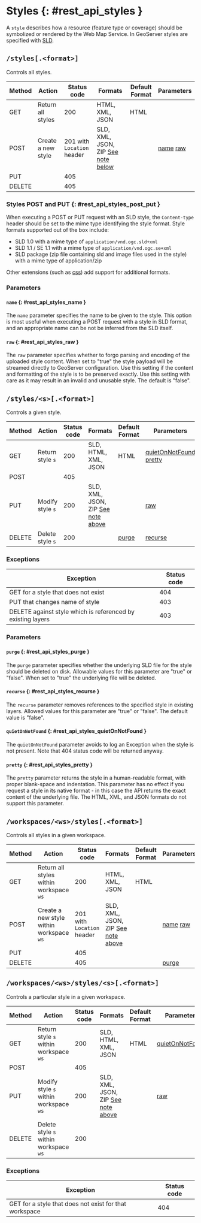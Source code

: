# Styles {: #rest_api_styles }

A `style` describes how a resource (feature type or coverage) should be symbolized or rendered by the Web Map Service. In GeoServer styles are specified with [SLD](../../styling/index.md).

## `/styles[.<format>]`

Controls all styles.

| Method | Action             | Status code                | Formats                                                                   | Default Format | Parameters                                                                    |
|--------|--------------------|----------------------------|---------------------------------------------------------------------------|----------------|-------------------------------------------------------------------------------|
| GET    | Return all styles  | 200                        | HTML, XML, JSON                                                           | HTML           |                                                                               |
| POST   | Create a new style | 201 with `Location` header | SLD, XML, JSON, ZIP [See note below](styles.md#rest_api_styles_post_put) |                | [name](styles.md#rest_api_styles_name) [raw](styles.md#rest_api_styles_raw) |
| PUT    |                    | 405                        |                                                                           |                |                                                                               |
| DELETE |                    | 405                        |                                                                           |                |                                                                               |

### Styles POST and PUT {: #rest_api_styles_post_put }

When executing a POST or PUT request with an SLD style, the `Content-type` header should be set to the mime type identifying the style format. Style formats supported out of the box include:

-   SLD 1.0 with a mime type of `application/vnd.ogc.sld+xml`
-   SLD 1.1 / SE 1.1 with a mime type of `application/vnd.ogc.se+xml`
-   SLD package (zip file containing sld and image files used in the style) with a mime type of application/zip

Other extensions (such as [css](../../styling/css/index.md)) add support for additional formats.

### Parameters

#### `name` {: #rest_api_styles_name }

The `name` parameter specifies the name to be given to the style. This option is most useful when executing a POST request with a style in SLD format, and an appropriate name can be not be inferred from the SLD itself.

#### `raw` {: #rest_api_styles_raw }

The `raw` parameter specifies whether to forgo parsing and encoding of the uploaded style content. When set to "true" the style payload will be streamed directly to GeoServer configuration. Use this setting if the content and formatting of the style is to be preserved exactly. Use this setting with care as it may result in an invalid and unusable style. The default is "false".

## `/styles/<s>[.<format>]`

Controls a given style.

| Method | Action           | Status code | Formats                                                                   | Default Format                            | Parameters                                                                                                |
|--------|------------------|-------------|---------------------------------------------------------------------------|-------------------------------------------|-----------------------------------------------------------------------------------------------------------|
| GET    | Return style `s` | 200         | SLD, HTML, XML, JSON                                                      | HTML                                      | [quietOnNotFound](styles.md#rest_api_styles_quietOnNotFound) [pretty](styles.md#rest_api_styles_pretty) |
| POST   |                  | 405         |                                                                           |                                           |                                                                                                           |
| PUT    | Modify style `s` | 200         | SLD, XML, JSON, ZIP [See note above](styles.md#rest_api_styles_post_put) |                                           | [raw](styles.md#rest_api_styles_raw)                                                                     |
| DELETE | Delete style `s` | 200         |                                                                           | [purge](styles.md#rest_api_styles_purge) | [recurse](styles.md#rest_api_styles_recurse)                                                             |

### Exceptions

| Exception                                                   | Status code |
|-------------------------------------------------------------|-------------|
| GET for a style that does not exist                         | 404         |
| PUT that changes name of style                              | 403         |
| DELETE against style which is referenced by existing layers | 403         |

### Parameters

#### `purge` {: #rest_api_styles_purge }

The `purge` parameter specifies whether the underlying SLD file for the style should be deleted on disk. Allowable values for this parameter are "true" or "false". When set to "true" the underlying file will be deleted.

#### `recurse` {: #rest_api_styles_recurse }

The `recurse` parameter removes references to the specified style in existing layers. Allowed values for this parameter are "true" or "false". The default value is "false".

#### `quietOnNotFound` {: #rest_api_styles_quietOnNotFound }

The `quietOnNotFound` parameter avoids to log an Exception when the style is not present. Note that 404 status code will be returned anyway.

#### `pretty` {: #rest_api_styles_pretty }

The `pretty` parameter returns the style in a human-readable format, with proper blank-space and indentation. This parameter has no effect if you request a style in its native format - in this case the API returns the exact content of the underlying file. The HTML, XML, and JSON formats do not support this parameter.

## `/workspaces/<ws>/styles[.<format>]`

Controls all styles in a given workspace.

| Method | Action                                   | Status code                | Formats                                                                   | Default Format | Parameters                                                                    |
|--------|------------------------------------------|----------------------------|---------------------------------------------------------------------------|----------------|-------------------------------------------------------------------------------|
| GET    | Return all styles within workspace `ws`  | 200                        | HTML, XML, JSON                                                           | HTML           |                                                                               |
| POST   | Create a new style within workspace `ws` | 201 with `Location` header | SLD, XML, JSON, ZIP [See note above](styles.md#rest_api_styles_post_put) |                | [name](styles.md#rest_api_styles_name) [raw](styles.md#rest_api_styles_raw) |
| PUT    |                                          | 405                        |                                                                           |                |                                                                               |
| DELETE |                                          | 405                        |                                                                           |                | [purge](styles.md#rest_api_styles_purge)                                     |

## `/workspaces/<ws>/styles/<s>[.<format>]`

Controls a particular style in a given workspace.

| Method | Action                                 | Status code | Formats                                                                   | Default Format | Parameters                                                    |
|--------|----------------------------------------|-------------|---------------------------------------------------------------------------|----------------|---------------------------------------------------------------|
| GET    | Return style `s` within workspace `ws` | 200         | SLD, HTML, XML, JSON                                                      | HTML           | [quietOnNotFound](styles.md#rest_api_styles_quietOnNotFound) |
| POST   |                                        | 405         |                                                                           |                |                                                               |
| PUT    | Modify style `s` within workspace `ws` | 200         | SLD, XML, JSON, ZIP [See note above](styles.md#rest_api_styles_post_put) |                | [raw](styles.md#rest_api_styles_raw)                         |
| DELETE | Delete style `s` within workspace `ws` | 200         |                                                                           |                |                                                               |

### Exceptions

| Exception                                              | Status code |
|--------------------------------------------------------|-------------|
| GET for a style that does not exist for that workspace | 404         |
